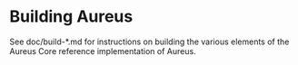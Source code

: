 Building Aureus
================

See doc/build-*.md for instructions on building the various
elements of the Aureus Core reference implementation of Aureus.
